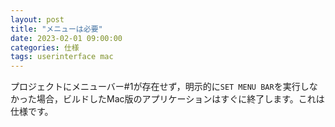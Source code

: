 ```yaml
---
layout: post
title: "メニューは必要"
date: 2023-02-01 09:00:00
categories: 仕様
tags: userinterface mac
---
```


プロジェクトにメニューバー#1が存在せず，明示的に`SET MENU BAR`を実行しなかった場合，ビルドしたMac版のアプリケーションはすぐに終了します。これは仕様です。
